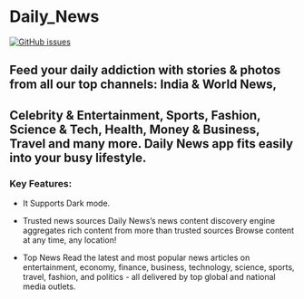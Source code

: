# Daily_News

[![GitHub issues](https://img.shields.io/github/issues/Sambit650/Daily_News)](https://github.com/Sambit650/Daily_News/issues)

## Feed your daily addiction with stories & photos from all our top channels: India & World News,
## Celebrity & Entertainment, Sports, Fashion, Science & Tech, Health, Money & Business, Travel and many more. Daily News app fits easily into your busy lifestyle.

### Key Features:

* It Supports Dark mode.

* Trusted news sources
Daily News’s news content discovery engine aggregates rich content from more than trusted sources Browse content at any time, any location!

* Top News
Read the latest and most popular news articles on entertainment, economy, finance, business, technology,
science, sports, travel, fashion, and politics - all delivered by top global and national media outlets.
